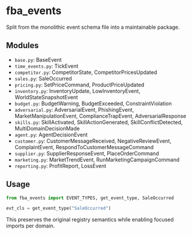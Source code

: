 # fba_events

Split from the monolithic event schema file into a maintainable package.

## Modules

- `base.py`: BaseEvent
- `time_events.py`: TickEvent
- `competitor.py`: CompetitorState, CompetitorPricesUpdated
- `sales.py`: SaleOccurred
- `pricing.py`: SetPriceCommand, ProductPriceUpdated
- `inventory.py`: InventoryUpdate, LowInventoryEvent, WorldStateSnapshotEvent
- `budget.py`: BudgetWarning, BudgetExceeded, ConstraintViolation
- `adversarial.py`: AdversarialEvent, PhishingEvent, MarketManipulationEvent, ComplianceTrapEvent, AdversarialResponse
- `skills.py`: SkillActivated, SkillActionGenerated, SkillConflictDetected, MultiDomainDecisionMade
- `agent.py`: AgentDecisionEvent
- `customer.py`: CustomerMessageReceived, NegativeReviewEvent, ComplaintEvent, RespondToCustomerMessageCommand
- `supplier.py`: SupplierResponseEvent, PlaceOrderCommand
- `marketing.py`: MarketTrendEvent, RunMarketingCampaignCommand
- `reporting.py`: ProfitReport, LossEvent

## Usage

```python
from fba_events import EVENT_TYPES, get_event_type, SaleOccurred

evt_cls = get_event_type("SaleOccurred")
```

This preserves the original registry semantics while enabling focused imports per domain.
